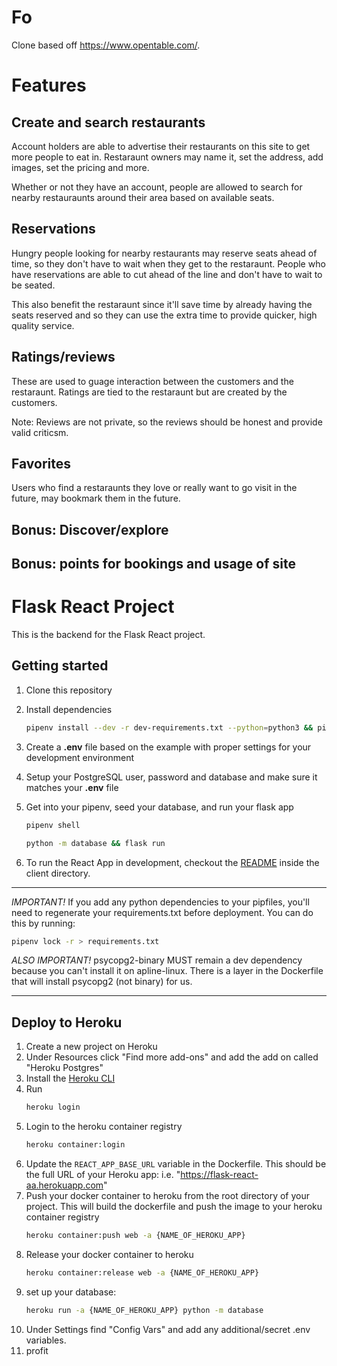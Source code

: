 # Fo
Clone based off https://www.opentable.com/.

# Features
## Create and search restaurants
Account holders are able to advertise their restaurants on this site to get more people to eat in. Restaraunt owners may name it, set the address, add images, set the pricing and more.

Whether or not they have an account, people are allowed to search for nearby restauraunts around their area based on available seats.
## Reservations
Hungry people looking for nearby restaurants may reserve seats ahead of time, so they don't have to wait when they get to the restaraunt. People who have reservations are able to cut ahead of the line and don't have to wait to be seated.

This also benefit the restaraunt since it'll save time by already having the seats reserved and so they can use the extra time to provide quicker, high quality service.

## Ratings/reviews
These are used to guage interaction between the customers and the restaraunt. Ratings are tied to the restaraunt but are created by the customers.

Note: Reviews are not private, so the reviews should be honest and provide valid criticsm.

## Favorites
Users who find a restaraunts they love or really want to go visit in the future, may bookmark them in the future.

## Bonus: Discover/explore
## Bonus: points for bookings and usage of site


# Flask React Project

This is the backend for the Flask React project.

## Getting started

1. Clone this repository

2. Install dependencies
   ```bash
   pipenv install --dev -r dev-requirements.txt --python=python3 && pipenv install -r requirements.txt
   ```

3. Create a **.env** file based on the example with proper settings for your
   development environment
4. Setup your PostgreSQL user, password and database and make sure it matches your **.env** file

5. Get into your pipenv, seed your database, and run your flask app

   ```bash
   pipenv shell
   ```

   ```bash
   python -m database && flask run
   ```
6. To run the React App in development, checkout the [README](./client/README.md) inside the client directory.




***
*IMPORTANT!*
   If you add any python dependencies to your pipfiles, you'll need to regenerate your requirements.txt before deployment.
   You can do this by running:
   ```bash
   pipenv lock -r > requirements.txt
   ```

*ALSO IMPORTANT!*
   psycopg2-binary MUST remain a dev dependency because you can't install it on apline-linux.
   There is a layer in the Dockerfile that will install psycopg2 (not binary) for us.
***


## Deploy to Heroku

1. Create a new project on Heroku
2. Under Resources click "Find more add-ons" and add the add on called "Heroku Postgres"
3. Install the [Heroku CLI](https://devcenter.heroku.com/articles/heroku-command-line)
4. Run
   ```bash
   heroku login
   ```
5. Login to the heroku container registry
   ```bash
   heroku container:login
   ```
6. Update the `REACT_APP_BASE_URL` variable in the Dockerfile.
   This should be the full URL of your Heroku app: i.e. "https://flask-react-aa.herokuapp.com"
7. Push your docker container to heroku from the root directory of your project.
   This will build the dockerfile and push the image to your heroku container registry
   ```bash
   heroku container:push web -a {NAME_OF_HEROKU_APP}
   ```
8. Release your docker container to heroku
   ```bash
   heroku container:release web -a {NAME_OF_HEROKU_APP}
   ```
9. set up your database:
   ```bash
   heroku run -a {NAME_OF_HEROKU_APP} python -m database
   ```
10. Under Settings find "Config Vars" and add any additional/secret .env variables.
11. profit
